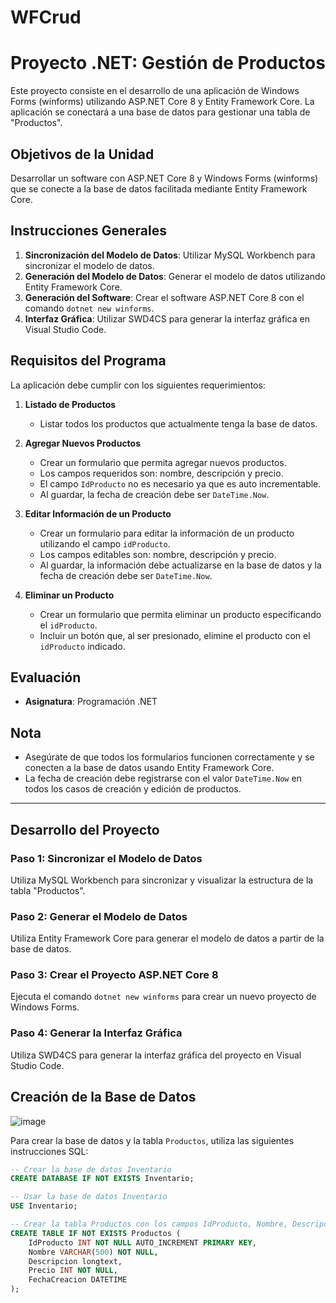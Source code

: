 # WFCrud

# Proyecto .NET: Gestión de Productos

Este proyecto consiste en el desarrollo de una aplicación de Windows Forms (winforms) utilizando ASP.NET Core 8 y Entity Framework Core. La aplicación se conectará a una base de datos para gestionar una tabla de "Productos".

## Objetivos de la Unidad

Desarrollar un software con ASP.NET Core 8 y Windows Forms (winforms) que se conecte a la base de datos facilitada mediante Entity Framework Core.

## Instrucciones Generales

1. **Sincronización del Modelo de Datos**: Utilizar MySQL Workbench para sincronizar el modelo de datos.
2. **Generación del Modelo de Datos**: Generar el modelo de datos utilizando Entity Framework Core.
3. **Generación del Software**: Crear el software ASP.NET Core 8 con el comando `dotnet new winforms`.
4. **Interfaz Gráfica**: Utilizar SWD4CS para generar la interfaz gráfica en Visual Studio Code.

## Requisitos del Programa

La aplicación debe cumplir con los siguientes requerimientos:

1. **Listado de Productos** 
   - Listar todos los productos que actualmente tenga la base de datos.

2. **Agregar Nuevos Productos** 
   - Crear un formulario que permita agregar nuevos productos.
   - Los campos requeridos son: nombre, descripción y precio.
   - El campo `IdProducto` no es necesario ya que es auto incrementable.
   - Al guardar, la fecha de creación debe ser `DateTime.Now`.

3. **Editar Información de un Producto** 
   - Crear un formulario para editar la información de un producto utilizando el campo `idProducto`.
   - Los campos editables son: nombre, descripción y precio.
   - Al guardar, la información debe actualizarse en la base de datos y la fecha de creación debe ser `DateTime.Now`.

4. **Eliminar un Producto** 
   - Crear un formulario que permita eliminar un producto especificando el `idProducto`.
   - Incluir un botón que, al ser presionado, elimine el producto con el `idProducto` indicado.

## Evaluación
- **Asignatura**: Programación .NET 


## Nota

- Asegúrate de que todos los formularios funcionen correctamente y se conecten a la base de datos usando Entity Framework Core.
- La fecha de creación debe registrarse con el valor `DateTime.Now` en todos los casos de creación y edición de productos.

---

## Desarrollo del Proyecto

### Paso 1: Sincronizar el Modelo de Datos
Utiliza MySQL Workbench para sincronizar y visualizar la estructura de la tabla "Productos".

### Paso 2: Generar el Modelo de Datos
Utiliza Entity Framework Core para generar el modelo de datos a partir de la base de datos.

### Paso 3: Crear el Proyecto ASP.NET Core 8
Ejecuta el comando `dotnet new winforms` para crear un nuevo proyecto de Windows Forms.

### Paso 4: Generar la Interfaz Gráfica
Utiliza SWD4CS para generar la interfaz gráfica del proyecto en Visual Studio Code.

## Creación de la Base de Datos

![image](https://github.com/JorellStudent/WFCrud/assets/167504858/1697d040-8e82-4001-a590-7db2f799bcce)

Para crear la base de datos y la tabla `Productos`, utiliza las siguientes instrucciones SQL:

```sql
-- Crear la base de datos Inventario
CREATE DATABASE IF NOT EXISTS Inventario;

-- Usar la base de datos Inventario
USE Inventario;

-- Crear la tabla Productos con los campos IdProducto, Nombre, Descripcion y Precio
CREATE TABLE IF NOT EXISTS Productos (
    IdProducto INT NOT NULL AUTO_INCREMENT PRIMARY KEY,
    Nombre VARCHAR(500) NOT NULL,
    Descripcion longtext,
    Precio INT NOT NULL,
    FechaCreacion DATETIME 
);

